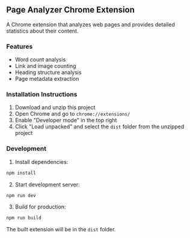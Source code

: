 ## Page Analyzer Chrome Extension

A Chrome extension that analyzes web pages and provides detailed statistics about their content.

### Features
- Word count analysis
- Link and image counting
- Heading structure analysis
- Page metadata extraction

### Installation Instructions

1. Download and unzip this project
2. Open Chrome and go to `chrome://extensions/`
3. Enable "Developer mode" in the top right
4. Click "Load unpacked" and select the `dist` folder from the unzipped project

### Development

1. Install dependencies:
```bash
npm install
```

2. Start development server:
```bash
npm run dev
```

3. Build for production:
```bash
npm run build
```

The built extension will be in the `dist` folder.